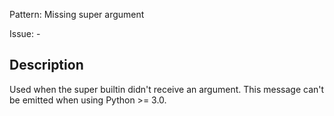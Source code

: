 Pattern: Missing super argument

Issue: -

## Description

Used when the super builtin didn't receive an argument. This message can't be emitted when using Python >= 3.0.